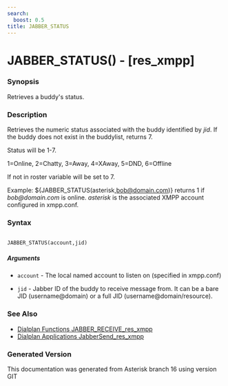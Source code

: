 ```yaml
---
search:
  boost: 0.5
title: JABBER_STATUS
---
```


# JABBER_STATUS() - [res_xmpp\]

### Synopsis

Retrieves a buddy's status.

### Description

Retrieves the numeric status associated with the buddy identified by _jid_. If the buddy does not exist in the buddylist, returns 7.<br>

Status will be 1-7.<br>

1=Online, 2=Chatty, 3=Away, 4=XAway, 5=DND, 6=Offline<br>

If not in roster variable will be set to 7.<br>

Example: $\{JABBER\_STATUS(asterisk,bob@domain.com)\} returns 1 if _bob@domain.com_ is online. _asterisk_ is the associated XMPP account configured in xmpp.conf.<br>


### Syntax


```

JABBER_STATUS(account,jid)
```
##### Arguments


* `account` - The local named account to listen on (specified in xmpp.conf)<br>

* `jid` - Jabber ID of the buddy to receive message from. It can be a bare JID (username@domain) or a full JID (username@domain/resource).<br>

### See Also

* [Dialplan Functions JABBER_RECEIVE_res_xmpp](/Asterisk_16_Documentation/API_Documentation/Dialplan_Functions/JABBER_RECEIVE_res_xmpp)
* [Dialplan Applications JabberSend_res_xmpp](/Asterisk_16_Documentation/API_Documentation/Dialplan_Applications/JabberSend_res_xmpp)


### Generated Version

This documentation was generated from Asterisk branch 16 using version GIT 